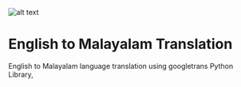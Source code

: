 ![alt text](https://i.morioh.com/201006/eda2caad.webp)

# English to Malayalam Translation 

English to Malayalam language translation using googletrans Python Library,


